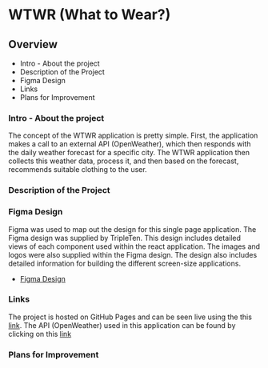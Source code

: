 # WTWR (What to Wear?)

## Overview

- Intro - About the project
- Description of the Project
- Figma Design
- Links
- Plans for Improvement

### Intro - About the project

The concept of the WTWR application is pretty simple. First, the application makes a call to an external API (OpenWeather), which then responds with the daily weather forecast for a specific city. The WTWR application then collects this weather data, process it, and then based on the forecast, recommends suitable clothing to the user.

### Description of the Project

### Figma Design

Figma was used to map out the design for this single page application. The Figma design was supplied by TripleTen. This design includes detailed views of each component used within the react application. The images and logos were also supplied within the Figma design. The design also includes detailed information for building the different screen-size applications.

- [Figma Design](https://www.figma.com/file/DTojSwldenF9UPKQZd6RRb/Sprint-10%3A-WTWR)

### Links

The project is hosted on GitHub Pages and can be seen live using the this [link](https://mnunezsa95.github.io/se_project_react/).
The API (OpenWeather) used in this application can be found by clicking on this [link](https://openweathermap.org/)

### Plans for Improvement
